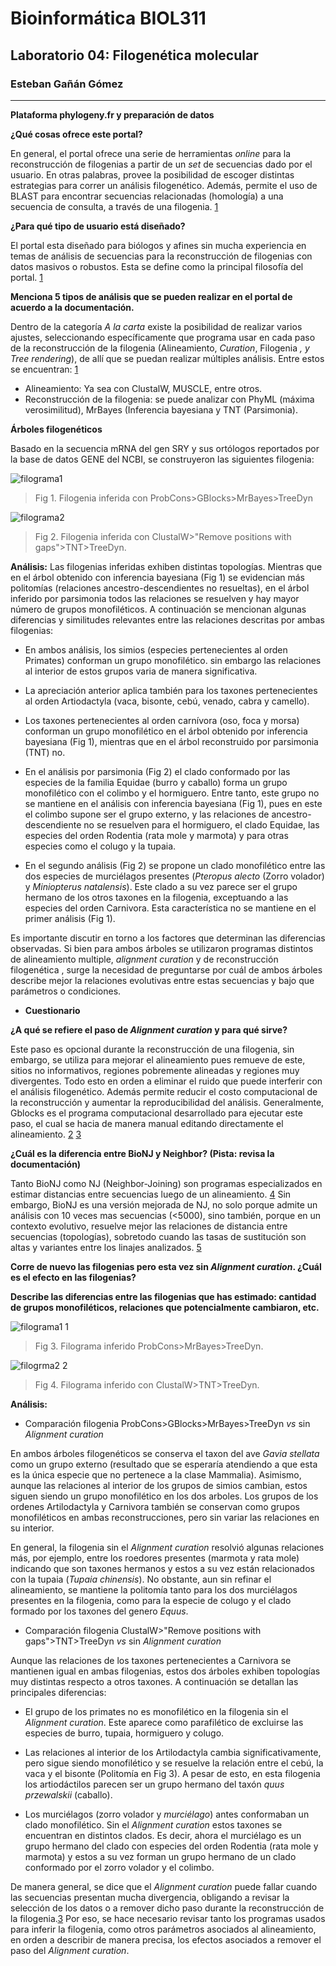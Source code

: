 # Bioinformática BIOL311## Laboratorio 04: Filogenética molecular### Esteban Gañán Gómez___ **Plataforma phylogeny.fr y preparación de datos****¿Qué cosas ofrece este portal?**En general, el portal ofrece una serie de herramientas _online_ para la reconstrucción de filogenias a partir de un _set_ de secuencias dado por el usuario. En otras palabras, provee la posibilidad de escoger distintas estrategias para correr un análisis filogenético. Además, permite el uso de BLAST para encontrar secuencias relacionadas (homología) a una secuencia de consulta, a través de una filogenia. [1](http://www.phylogeny.fr/documentation.cgi)  **¿Para qué tipo de usuario está diseñado?**El portal esta diseñado para biólogos y afines sin mucha experiencia en temas de análisis de secuencias para la reconstrucción de filogenias con datos masivos o robustos. Esta se define como la principal filosofía del portal. [1](http://www.phylogeny.fr/documentation.cgi)**Menciona 5 tipos de análisis que se pueden realizar en el portal de acuerdo a la documentación.**Dentro de la categoría  _A la carta_ existe la posibilidad de realizar varios ajustes, seleccionando específicamente que programa usar en cada paso de la reconstrucción de la filogenia (Alineamiento, _Curation_, Filogenia _, y Tree rendering_), de allí que se puedan realizar múltiples análisis. Entre estos se encuentran: [1](http://www.phylogeny.fr/documentation.cgi) - Alineamiento: Ya sea con ClustalW, MUSCLE, entre otros.- Reconstrucción de la filogenia: se puede analizar con  PhyML (máxima verosimilitud), MrBayes (Inferencia bayesiana y TNT (Parsimonia).  **Árboles filogenéticos**Basado en la secuencia mRNA del gen SRY y sus ortólogos reportados por la base de datos GENE del NCBI, se construyeron las siguientes filogenia:![filograma1](https://user-images.githubusercontent.com/37596314/38498883-425e1fca-3bdc-11e8-8676-2794152be038.PNG)> Fig 1. Filogenia inferida con ProbCons>GBlocks>MrBayes>TreeDyn ![filograma2](https://user-images.githubusercontent.com/37596314/38498965-8601a68e-3bdc-11e8-8c55-dfc3ac526db1.PNG)>Fig 2. Filogenia inferida con  ClustalW>"Remove positions with gaps">TNT>TreeDyn.**Análisis:** Las filogenias inferidas exhiben distintas topologías. Mientras que en el árbol obtenido con inferencia bayesiana (Fig 1) se evidencian más politomías (relaciones ancestro-descendientes no resueltas), en el árbol inferido por parsimonia todos las relaciones se resuelven y hay mayor número de grupos monofiléticos. A continuación se mencionan algunas diferencias y similitudes relevantes entre las relaciones descritas  por ambas filogenias:- En ambos análisis, los simios (especies pertenecientes al orden Primates) conforman un grupo monofilético. sin embargo las relaciones al interior de estos grupos varia de manera significativa. - La apreciación anterior aplica también para los taxones pertenecientes al orden Artiodactyla (vaca, bisonte, cebú, venado, cabra y camello).- Los taxones pertenecientes al orden carnívora (oso, foca y morsa) conforman un grupo monofilético en el árbol obtenido por inferencia bayesiana (Fig 1), mientras que en el árbol reconstruido por parsimonia (TNT) no.- En el análisis por parsimonia (Fig 2) el clado conformado por las especies de la familia Equidae (burro y caballo) forma un grupo monofilético con el colimbo y el hormiguero. Entre tanto, este grupo no se mantiene en el análisis con inferencia bayesiana (Fig 1), pues en este el colimbo supone ser el grupo externo, y las relaciones de ancestro-descendiente no se resuelven para el hormiguero, el clado Equidae, las especies del orden Rodentia (rata mole y marmota) y para otras especies como el colugo y la tupaia.- En el segundo análisis (Fig 2) se propone un clado monofilético entre las dos especies de murciélagos presentes (_Pteropus alecto_ (Zorro volador) y _Miniopterus natalensis_). Este clado a su vez parece ser el grupo hermano de los otros taxones en la filogenia, exceptuando a las especies del orden Carnivora. Esta característica no se mantiene en el primer análisis (Fig 1). Es importante discutir en torno a los factores que determinan las diferencias observadas. Si bien para ambos árboles se utilizaron programas distintos de alineamiento multiple, _alignment curation_ y de reconstrucción filogenética , surge la necesidad de preguntarse por cuál de ambos árboles describe mejor la relaciones evolutivas entre estas secuencias y bajo que parámetros o condiciones.  * **Cuestionario****¿A qué se refiere el paso de *Alignment curation* y para qué sirve?**Este paso es opcional durante la reconstrucción de una filogenia, sin embargo, se utiliza para mejorar el alineamiento pues remueve de este, sitios no informativos, regiones pobremente alineadas y regiones muy divergentes. Todo esto en orden a eliminar el ruido que puede interferir con el análisis filogenético. Además permite reducir el costo computacional de la reconstrucción y aumentar la reproducibilidad del análisis. Generalmente, Gblocks es el programa computacional desarrollado para ejecutar este paso, el cual se hacia de manera manual editando directamente el alineamiento. [2](http://molevol.cmima.csic.es/castresana/Gblocks/Gblocks_documentation.html) [3](https://ncgas.org/Blog_Posts/ANALYSIS%20Tree%20Making.php)**¿Cuál es la diferencia entre BioNJ y Neighbor? (Pista: revisa la documentación)**Tanto BioNJ como NJ (Neighbor-Joining) son programas especializados en estimar distancias entre secuencias luego de un alineamiento. [4](https://www.ncbi.nlm.nih.gov/pubmed/9254330) Sin embargo, BioNJ es una versión mejorada de NJ, no solo porque admite un análisis con 10 veces mas secuencias (<5000), sino también, porque en un contexto evolutivo, resuelve mejor las relaciones de distancia entre secuencias (topologías), sobretodo cuando las tasas de sustitución son altas y variantes entre los linajes analizados. [5](http://www.atgc-montpellier.fr/bionj/)**Corre de nuevo las filogenias pero esta vez sin *Alignment curation*. ¿Cuál es el efecto en las filogenias?****Describe las diferencias entre las filogenias que has estimado: cantidad de grupos monofiléticos, relaciones que potencialmente cambiaron, etc.** ![filograma1 1](https://user-images.githubusercontent.com/37596314/38499105-efb37490-3bdc-11e8-9080-d11b74f36567.PNG)>Fig 3. Filograma inferido ProbCons>MrBayes>TreeDyn.  ![filogrma2 2](https://user-images.githubusercontent.com/37596314/38499154-11ab9a1e-3bdd-11e8-8999-378b7950800f.PNG)>Fig 4. Filograma inferido con  ClustalW>TNT>TreeDyn.**Análisis:*** Comparación filogenia   ProbCons>GBlocks>MrBayes>TreeDyn  _vs_ sin _Alignment curation_En ambos árboles filogenéticos se conserva  el taxon del ave  _Gavia stellata_ como un grupo externo (resultado que se esperaría atendiendo a que esta es la única especie que no pertenece a la clase Mammalia). Asimismo, aunque las relaciones al interior de los grupos de simios cambian, estos siguen siendo un grupo monofilético en los dos arboles. Los grupos de los ordenes Artilodactyla y Carnivora  también se conservan como grupos monofiléticos en ambas reconstrucciones, pero sin variar las relaciones en su interior. En general, la filogenia sin el _Alignment curation_ resolvió algunas relaciones más, por ejemplo, entre los roedores presentes (marmota y rata mole) indicando que son taxones hermanos y estos a su vez están relacionados con la tupaia (_Tupaia chinensis_). No obstante, aun sin refinar el alineamiento, se mantiene la politomía tanto para los dos murciélagos presentes en la filogenia, como para la especie de colugo y el  clado formado por los taxones del genero _Equus_. * Comparación filogenia ClustalW>"Remove positions with gaps">TNT>TreeDyn  _vs_ sin _Alignment curation_Aunque las relaciones de los taxones pertenecientes a Carnivora se mantienen igual en ambas  filogenias, estos dos árboles exhiben topologías muy distintas respecto a otros taxones. A continuación se detallan las principales diferencias: - El grupo de los primates no es monofilético en la filogenia sin el _Alignment curation_. Este aparece como parafilético de excluirse las especies de burro, tupaia, hormiguero y colugo. - Las relaciones al interior de los Artilodactyla cambia significativamente, pero sigue siendo monofilético y se resuelve la relación entre el cebú, la vaca y el bisonte (Politomía en Fig 3). A pesar de esto, en esta filogenia los artiodáctilos parecen ser un grupo hermano del taxón _quus przewalskii_ (caballo). -  Los murciélagos (zorro volador y _murciélago_) antes conformaban un clado monofilético. Sin el _Alignment curation_ estos taxones se encuentran en distintos clados. Es decir, ahora el murciélago es un grupo hermano del clado con especies del orden Rodentia (rata mole y marmota) y estos a su vez  forman un grupo hermano de un clado conformado por el zorro volador y el colimbo.De manera general, se dice que el _Alignment curation_  puede fallar cuando las secuencias presentan mucha divergencia, obligando a revisar la selección de los datos  o a remover dicho paso durante la reconstrucción de la filogenia.[3](https://ncgas.org/Blog_Posts/ANALYSIS%20Tree%20Making.php) Por eso, se hace necesario revisar tanto los programas usados para inferir la filogenia, como otros parámetros asociados al alineamiento, en orden a describir de manera precisa, los efectos asociados a remover el paso del _Alignment curation_.